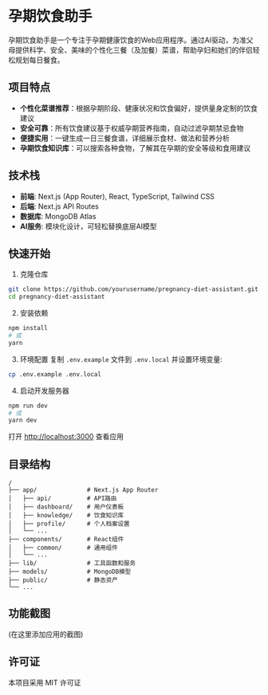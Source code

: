 # 孕期饮食助手

孕期饮食助手是一个专注于孕期健康饮食的Web应用程序。通过AI驱动，为准父母提供科学、安全、美味的个性化三餐（及加餐）菜谱，帮助孕妇和她们的伴侣轻松规划每日餐食。

## 项目特点

- **个性化菜谱推荐**：根据孕期阶段、健康状况和饮食偏好，提供量身定制的饮食建议
- **安全可靠**：所有饮食建议基于权威孕期营养指南，自动过滤孕期禁忌食物
- **便捷实用**：一键生成一日三餐食谱，详细展示食材、做法和营养分析
- **孕期饮食知识库**：可以搜索各种食物，了解其在孕期的安全等级和食用建议

## 技术栈

- **前端**: Next.js (App Router), React, TypeScript, Tailwind CSS
- **后端**: Next.js API Routes
- **数据库**: MongoDB Atlas
- **AI服务**: 模块化设计，可轻松替换底层AI模型

## 快速开始

1. 克隆仓库
```bash
git clone https://github.com/yourusername/pregnancy-diet-assistant.git
cd pregnancy-diet-assistant
```

2. 安装依赖
```bash
npm install
# 或
yarn
```

3. 环境配置
复制 `.env.example` 文件到 `.env.local` 并设置环境变量:
```bash
cp .env.example .env.local
```

4. 启动开发服务器
```bash
npm run dev
# 或
yarn dev
```

打开 [http://localhost:3000](http://localhost:3000) 查看应用

## 目录结构

```
/
├── app/              # Next.js App Router
│   ├── api/          # API路由
│   ├── dashboard/    # 用户仪表板
│   ├── knowledge/    # 饮食知识库
│   ├── profile/      # 个人档案设置
│   └── ...
├── components/       # React组件
│   ├── common/       # 通用组件
│   └── ...
├── lib/              # 工具函数和服务
├── models/           # MongoDB模型
├── public/           # 静态资产
└── ...
```

## 功能截图

(在这里添加应用的截图)

## 许可证

本项目采用 MIT 许可证
